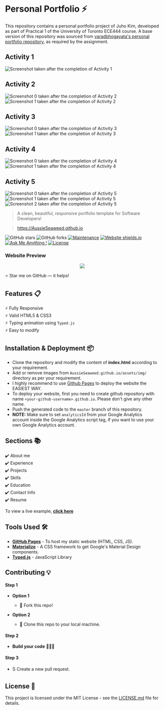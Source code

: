 # Personal Portfolio ⚡️ 

This repository contains a personal portfolio project of Juho Kim, developed as part of Practical 1 of the University of Toronto ECE444 course. A base version of this repository was sourced from [varadbhogayata's personal portfolio repository](https://github.com/varadbhogayata/varadbhogayata.github.io), as required by the assignment.

## Activity 1

![Screenshot taken after the completion of Activity 1](activities/screenshot-1.png)

## Activity 2

![Screenshot 0 taken after the completion of Activity 2](activities/screenshot-2-0.png)
![Screenshot 1 taken after the completion of Activity 2](activities/screenshot-2-1.png)

## Activity 3

![Screenshot 0 taken after the completion of Activity 3](activities/screenshot-3-0.png)
![Screenshot 1 taken after the completion of Activity 3](activities/screenshot-3-1.png)

## Activity 4

![Screenshot 0 taken after the completion of Activity 4](activities/screenshot-4-0.png)
![Screenshot 1 taken after the completion of Activity 4](activities/screenshot-4-1.png)

## Activity 5

![Screenshot 0 taken after the completion of Activity 5](activities/screenshot-5-0.png)
![Screenshot 1 taken after the completion of Activity 5](activities/screenshot-5-1.png)
![Screenshot 2 taken after the completion of Activity 5](activities/screenshot-5-2.png)

> A clean, beautiful, responsive portfolio template for Software Developers!

> https://AussieSeaweed.github.io

![GitHub stars](https://img.shields.io/github/stars/AussieSeaweed/AussieSeaweed.github.io) 
![GitHub forks](https://img.shields.io/github/forks/AussieSeaweed/AussieSeaweed.github.io)
[![Maintenance](https://img.shields.io/badge/maintained-yes-green.svg)](https://github.com/AussieSeaweed/AussieSeaweed.github.io/commits/master)
[![Website shields.io](https://img.shields.io/badge/website-up-yellow)](http://AussieSeaweed.github.io/)
[![Ask Me Anything !](https://img.shields.io/badge/ask%20me-linkedin-1abc9c.svg)](https://www.linkedin.com/in/AussieSeaweed/)
[![License](http://img.shields.io/:license-mit-blue.svg?style=flat-square)](http://badges.mit-license.org)

### Website Preview
<p align="center"> 
  <kbd>
    <a href="https://AussieSeaweed.github.io" target="_blank"><img src="examples/preview.gif">
  </a>
  </kbd>
</p>

:star: Star me on GitHub — it helps!

## Features 📋
⚡️ Fully Responsive\
⚡️ Valid HTML5 & CSS3\
⚡️ Typing animation using `Typed.js`\
⚡️ Easy to modify

## Installation & Deployment 📦
- Clone the repository and modify the content of <b>index.html</b> according to your requirement.
- Add or remove images from `AussieSeaweed.github.io/assets/img/` directory as per your requirement.
- I highly recommend to use [Github Pages](https://create-react-app.dev/docs/deployment/#github-pages) to deploy the website the EASIEST WAY.
- To deploy your website, first you need to create github repository with name `<your-github-username>.github.io`. Please don't give any other name.
- Push the generated code to the `master` branch of this repository.
- <b>NOTE:</b> Make sure to set `analyticsId` from your Google Analytics account inside the Google Analytics script tag, if you want to use your own Google Analytics account.

## Sections 📚
✔️ About me\
✔️ Experience\
✔️ Projects \
✔️ Skills \
✔️ Education\
✔️ Contact Info\
✔️ Resume

To view a live example, **[click here](https://AussieSeaweed.github.io/)**

## Tools Used 🛠️
* [<b>GitHub Pages</b>](https://create-react-app.dev/docs/deployment/#github-pages) - To host my static website (HTML, CSS, JS).
* [<b>Materialize</b>](https://materializecss.com/) - A CSS framework to get Google's Material Design components.
* [<b>Typed.js</b>](https://mattboldt.com/demos/typed-js/) - JavaScript Library

## Contributing 💡
#### Step 1

- **Option 1**
    - 🍴 Fork this repo!

- **Option 2**
    - 👯 Clone this repo to your local machine.


#### Step 2

- **Build your code** 🔨🔨🔨

#### Step 3

- 🔃 Create a new pull request.

## License 📄
This project is licensed under the MIT License - see the [LICENSE.md](./LICENSE) file for details.
